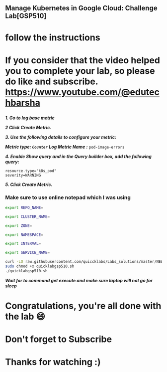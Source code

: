 ## Manage Kubernetes in Google Cloud: Challenge Lab[GSP510]
# follow the instructions

# If you consider that the video helped you to complete your lab, so please do like and subscribe. https://www.youtube.com/@edutechbarsha
### 

***1. Go to log base metric***

***2 Click Create Metric.***
 
***3. Use the following details to configure your metric:***

***Metric type: ```Counter```***
***Log Metric Name :*** ```pod-image-errors```

***4. Enable Show query and in the Query builder box, add the following query:***
``` 
resource.type="k8s_pod"
severity=WARNING
```
 
***5. Click Create Metric.***



### Make sure to use online notepad which I was using 

```bash
export REPO_NAME=

export CLUSTER_NAME=

export ZONE=

export NAMESPACE=

export INTERVAL=

export SERVICE_NAME=
```


```bash
curl -LO raw.githubusercontent.com/quiccklabs/Labs_solutions/master/NEW%20Manage%20Kubernetes%20in%20Google%20Cloud%20Challenge%20Lab/quicklabgsp510.sh
sudo chmod +x quicklabgsp510.sh
./quicklabgsp510.sh
```


***Wait for to command get execute and make sure laptop will not go for sleep***

# Congratulations, you're all done with the lab 😄
# Don't forget to Subscribe
# Thanks for watching :)


